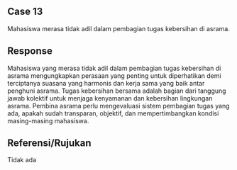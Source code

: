 ## Case 13
Mahasiswa merasa tidak adil dalam pembagian tugas kebersihan di asrama.

## Response
Mahasiswa yang merasa tidak adil dalam pembagian tugas kebersihan di asrama mengungkapkan perasaan yang penting untuk diperhatikan demi terciptanya suasana yang harmonis dan kerja sama yang baik antar penghuni asrama. Tugas kebersihan bersama adalah bagian dari tanggung jawab kolektif untuk menjaga kenyamanan dan kebersihan lingkungan asrama. Pembina asrama perlu mengevaluasi sistem pembagian tugas yang ada, apakah sudah transparan, objektif, dan mempertimbangkan kondisi masing-masing mahasiswa.

## Referensi/Rujukan
Tidak ada